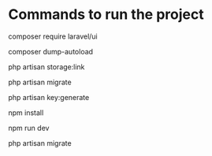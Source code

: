 <h1> Commands to run the project </h1>

<p>composer require laravel/ui</p>
<p>composer dump-autoload</p>
<p>php artisan storage:link</p>
<p>php artisan migrate</p>
<p> php artisan key:generate </p>
<p>npm install</p>
<p>npm run dev</p>
<p>php artisan migrate</p>
